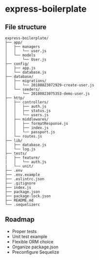 # express-boilerplate
## File structure
```
express-boilerplate/
├── app/
│   ├── managers
│   │   └── user.js
│   └── models
│       └── User.js
├── config/
│   ├── app.js
│   └── database.js
├── database/
│   ├── migrations/
│   │   └── 20180823072929-create-user.js
│   └── seeders/
│       └── 20180823075353-demo-user.js
├── http/
│   ├── controllers/
│   │   ├── auth.js
│   │   ├── status.js
│   │   └── users.js
│   ├── middlewares/
│   │   ├── formatResponse.js
│   │   ├── index.js
│   │   └── passport.js
│   └── routes.js
├── lib/
│   ├── database.js
│   └── log.js
├── tests/
|   ├── feature/
|   │   └── auth.js
|   └── unit/
├── .env
├── .env.example
├── .eslintrc.json
├── .gitignore
├── index.js
├── package.json
├── package-lock.json
├── README.md
└── .sequelizerc
```

## Roadmap

- Proper tests
- Unit test example
- Flexible ORM choice
- Organize package.json
- Preconfigure Sequelize
